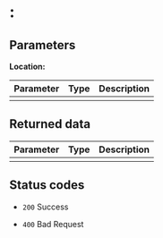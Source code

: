 # <!-- Request type --> : <!-- URL -->

<!-- Description -->

## Parameters

**Location:** <!-- Where the data is, can be ``body`` for json in the request body or ``querystring`` for url query string arguments -->

Parameter | Type | Description
--------- | ---- | -----------
<!-- Parameter name --> | <!-- Parameter type, for example ``str`` --> |  <!-- Short parameter description -->

## Returned data

<!-- Describe what is returned, remove the section if nothing is returned. For the case of a dict: -->

Parameter | Type | Description
--------- | ---- | -----------
<!-- Parameter name --> | <!-- Parameter type, for example ``str`` --> |  <!-- Short parameter description -->

## Status codes

<!-- List every possible status code that is returned by the endpoint, the status codes below are examples -->

- ``200`` Success  
  <!-- Description -->

- ``400`` Bad Request  
  <!-- Description -->
